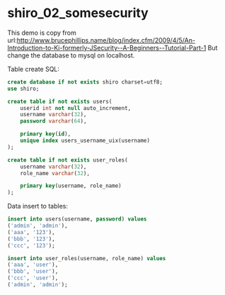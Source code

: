 # shiro_02_somesecurity
This demo is copy from url:http://www.brucephillips.name/blog/index.cfm/2009/4/5/An-Introduction-to-Ki-formerly-JSecurity--A-Beginners--Tutorial-Part-1
But change the database to mysql on localhost.

Table create SQL:
```sql
create database if not exists shiro charset=utf8;
use shiro;

create table if not exists users(
    userid int not null auto_increment,
    username varchar(32),
    password varchar(64),

    primary key(id),
    unique index users_username_uix(username)
);

create table if not exists user_roles(
    username varchar(32),
    role_name varchar(32),

    primary key(username, role_name)
);
```

Data insert to tables:
```sql
insert into users(username, password) values
('admin', 'admin'),
('aaa', '123'),
('bbb', '123'),
('ccc', '123');

insert into user_roles(username, role_name) values
('aaa', 'user'),
('bbb', 'user'),
('ccc', 'user'),
('admin', 'admin');
```
